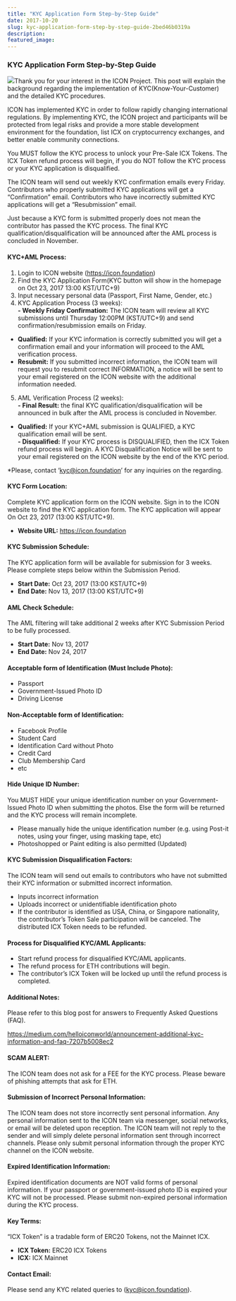 ```yaml
---
title: "KYC Application Form Step-by-Step Guide"
date: 2017-10-20
slug: kyc-application-form-step-by-step-guide-2bed46b0319a
description:
featured_image:
---
```


### KYC Application Form Step-by-Step Guide

![](https://cdn-images-1.medium.com/max/800/1*B2WG4o5FjFlU4uUFfzkglA.jpeg)Thank you for your interest in the ICON Project. This post will explain the background regarding the implementation of KYC(Know-Your-Customer) and the detailed KYC procedures.

ICON has implemented KYC in order to follow rapidly changing international regulations. By implementing KYC, the ICON project and participants will be protected from legal risks and provide a more stable development environment for the foundation, list ICX on cryptocurrency exchanges, and better enable community connections.

You MUST follow the KYC process to unlock your Pre-Sale ICX Tokens. The ICX Token refund process will begin, if you do NOT follow the KYC process or your KYC application is disqualified.

The ICON team will send out weekly KYC confirmation emails every Friday. Contributors who properly submitted KYC applications will get a “Confirmation” email. Contributors who have incorrectly submitted KYC applications will get a “Resubmission” email.

Just because a KYC form is submitted properly does not mean the contributor has passed the KYC process. The final KYC qualification/disqualification will be announced after the AML process is concluded in November.

#### **KYC+AML Process:**

1. Login to ICON website (<https://icon.foundation>)
2. Find the KYC Application Form(KYC button will show in the homepage on Oct 23, 2017 13:00 KST/UTC+9)
3. Input necessary personal data (Passport, First Name, Gender, etc.)
4. KYC Application Process (3 weeks):   
**- Weekly Friday Confirmation:** The ICON team will review all KYC submissions until Thursday 12:00PM (KST/UTC+9) and send confirmation/resubmission emails on Friday.  
- **Qualified:** If your KYC information is correctly submitted you will get a confirmation email and your information will proceed to the AML verification process.  
- **Resubmit:** If you submitted incorrect information, the ICON team will request you to resubmit correct INFORMATION, a notice will be sent to your email registered on the ICON website with the additional information needed.
5. AML Verification Process (2 weeks):   
**- Final Result:** the final KYC qualification/disqualification will be announced in bulk after the AML process is concluded in November.   
- **Qualified:** If your KYC+AML submission is QUALIFIED, a KYC qualification email will be sent.  
**- Disqualified:** If your KYC process is DISQUALIFIED, then the ICX Token refund process will begin. A KYC Disqualification Notice will be sent to your email registered on the ICON website by the end of the KYC period.

*Please, contact ‘kyc@icon.foundation’ for any inquiries on the regarding.

#### **KYC Form Location:**

Complete KYC application form on the ICON website. Sign in to the ICON website to find the KYC application form. The KYC application will appear On Oct 23, 2017 (13:00 KST/UTC+9).

* **Website URL:** <https://icon.foundation>

#### **KYC Submission Schedule:**

The KYC application form will be available for submission for 3 weeks. Please complete steps below within the Submission Period.

* **Start Date:** Oct 23, 2017 (13:00 KST/UTC+9)
* **End Date:** Nov 13, 2017 (13:00 KST/UTC+9)

#### **AML Check Schedule:**

The AML filtering will take additional 2 weeks after KYC Submission Period to be fully processed.

* **Start Date:** Nov 13, 2017
* **End Date:** Nov 24, 2017

#### **Acceptable form of Identification (Must Include Photo):**

* Passport
* Government-Issued Photo ID
* Driving License

#### **Non-Acceptable form of Identification:**

* Facebook Profile
* Student Card
* Identification Card without Photo
* Credit Card
* Club Membership Card
* etc

#### **Hide Unique ID Number:**

You MUST HIDE your unique identification number on your Government-Issued Photo ID when submitting the photos. Else the form will be returned and the KYC process will remain incomplete.

* Please manually hide the unique identification number (e.g. using Post-it notes, using your finger, using masking tape, etc)
* Photoshopped or Paint editing is also permitted (Updated)

#### **KYC Submission Disqualification Factors:**

The ICON team will send out emails to contributors who have not submitted their KYC information or submitted incorrect information.

* Inputs incorrect information
* Uploads incorrect or unidentifiable identification photo
* If the contributor is identified as USA, China, or Singapore nationality, the contributor’s Token Sale participation will be canceled. The distributed ICX Token needs to be refunded.

#### **Process for Disqualified KYC/AML Applicants:**

* Start refund process for disqualified KYC/AML applicants.
* The refund process for ETH contributions will begin.
* The contributor’s ICX Token will be locked up until the refund process is completed.

#### **Additional Notes:**

Please refer to this blog post for answers to Frequently Asked Questions (FAQ).

<https://medium.com/helloiconworld/announcement-additional-kyc-information-and-faq-7207b5008ec2>

#### **SCAM ALERT:**

The ICON team does not ask for a FEE for the KYC process. Please beware of phishing attempts that ask for ETH.

#### **Submission of Incorrect Personal Information:**

The ICON team does not store incorrectly sent personal information. Any personal information sent to the ICON team via messenger, social networks, or email will be deleted upon reception. The ICON team will not reply to the sender and will simply delete personal information sent through incorrect channels. Please only submit personal information through the proper KYC channel on the ICON website.

#### **Expired Identification Information:**

Expired identification documents are NOT valid forms of personal information. If your passport or government-issued photo ID is expired your KYC will not be processed. Please submit non-expired personal information during the KYC process.

#### **Key Terms:**

“ICX Token” is a tradable form of ERC20 Tokens, not the Mainnet ICX.

* **ICX Token:** ERC20 ICX Tokens
* **ICX:** ICX Mainnet

#### **Contact Email:**

Please send any KYC related queries to (kyc@icon.foundation).

